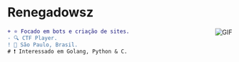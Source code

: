 
#                                                                    Renegadowsz

<img align="right" alt="GIF" src="https://cdn.discordapp.com/attachments/790761120691781632/804690072414715924/solaire.gif"/>

```diff
+ ⭐ Focado em bots e criação de sites.
- 🔍 CTF Player.
! 📍 São Paulo, Brasil.
# ❗ Interessado em Golang, Python & C.
```













 
